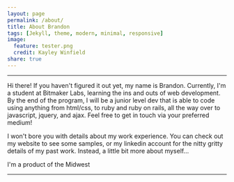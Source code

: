 ```yaml
---
layout: page
permalink: /about/
title: About Brandon
tags: [Jekyll, theme, modern, minimal, responsive]
image:
  feature: tester.png
  credit: Kayley Winfield
share: true
---
```


***

Hi there! If you haven't figured it out yet, my name is Brandon. Currently, I'm a student at Bitmaker Labs, learning the ins and outs of web development. By the end of the program, I will be a junior level dev that is able to code using anything from html/css, to ruby and ruby on rails, all the way over to javascript, jquery, and ajax. Feel free to get in touch via your preferred medium!

I won't bore you with details about my work experience. You can check out my website to see some samples, or my linkedin account for the nitty gritty details of my past work. Instead, a little bit more about myself...

I'm a product of the Midwest
***